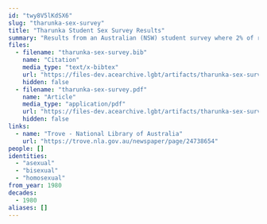 ```yaml
---
id: "twy8V5lKdSX6"
slug: "tharunka-sex-survey"
title: "Tharunka Student Sex Survey Results"
summary: "Results from an Australian (NSW) student survey where 2% of respondents said they were \"asexual (i.e. no sex drive)\"."
files:
  - filename: "tharunka-sex-survey.bib"
    name: "Citation"
    media_type: "text/x-bibtex"
    url: "https://files-dev.acearchive.lgbt/artifacts/tharunka-sex-survey/tharunka-sex-survey.bib"
    hidden: false
  - filename: "tharunka-sex-survey.pdf"
    name: "Article"
    media_type: "application/pdf"
    url: "https://files-dev.acearchive.lgbt/artifacts/tharunka-sex-survey/tharunka-sex-survey.pdf"
    hidden: false
links:
  - name: "Trove - National Library of Australia"
    url: "https://trove.nla.gov.au/newspaper/page/24738654"
people: []
identities:
  - "asexual"
  - "bisexual"
  - "homosexual"
from_year: 1980
decades:
  - 1980
aliases: []
---
```

